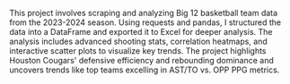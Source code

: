 This project involves scraping and analyzing Big 12 basketball team data from the 2023-2024 season. Using requests and pandas, I structured the data into a DataFrame and exported it to Excel for deeper analysis. The analysis includes advanced shooting stats, correlation heatmaps, and interactive scatter plots to visualize key trends. The project highlights Houston Cougars' defensive efficiency and rebounding dominance and uncovers trends like top teams excelling in AST/TO vs. OPP PPG metrics.
